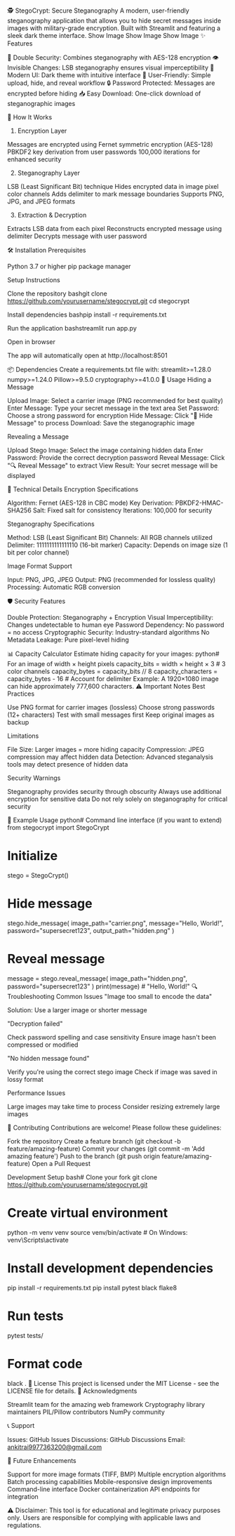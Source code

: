 🕵️ StegoCrypt: Secure Steganography
A modern, user-friendly steganography application that allows you to hide secret messages inside images with military-grade encryption. Built with Streamlit and featuring a sleek dark theme interface.
Show Image Show Image Show Image
✨ Features

🔐 Double Security: Combines steganography with AES-128 encryption
👁️ Invisible Changes: LSB steganography ensures visual imperceptibility
🎨 Modern UI: Dark theme with intuitive interface
📱 User-Friendly: Simple upload, hide, and reveal workflow
🔒 Password Protected: Messages are encrypted before hiding
📥 Easy Download: One-click download of steganographic images

🚀 How It Works
1. Encryption Layer

Messages are encrypted using Fernet symmetric encryption (AES-128)
PBKDF2 key derivation from user passwords
100,000 iterations for enhanced security

2. Steganography Layer

LSB (Least Significant Bit) technique
Hides encrypted data in image pixel color channels
Adds delimiter to mark message boundaries
Supports PNG, JPG, and JPEG formats

3. Extraction & Decryption

Extracts LSB data from each pixel
Reconstructs encrypted message using delimiter
Decrypts message with user password

🛠️ Installation
Prerequisites

Python 3.7 or higher
pip package manager

Setup Instructions

Clone the repository
bashgit clone https://github.com/yourusername/stegocrypt.git
cd stegocrypt

Install dependencies
bashpip install -r requirements.txt

Run the application
bashstreamlit run app.py

Open in browser

The app will automatically open at http://localhost:8501



📦 Dependencies
Create a requirements.txt file with:
streamlit>=1.28.0
numpy>=1.24.0
Pillow>=9.5.0
cryptography>=41.0.0
🎯 Usage
Hiding a Message

Upload Image: Select a carrier image (PNG recommended for best quality)
Enter Message: Type your secret message in the text area
Set Password: Choose a strong password for encryption
Hide Message: Click "🔐 Hide Message" to process
Download: Save the steganographic image

Revealing a Message

Upload Stego Image: Select the image containing hidden data
Enter Password: Provide the correct decryption password
Reveal Message: Click "🔍 Reveal Message" to extract
View Result: Your secret message will be displayed

🔧 Technical Details
Encryption Specifications

Algorithm: Fernet (AES-128 in CBC mode)
Key Derivation: PBKDF2-HMAC-SHA256
Salt: Fixed salt for consistency
Iterations: 100,000 for security

Steganography Specifications

Method: LSB (Least Significant Bit)
Channels: All RGB channels utilized
Delimiter: 1111111111111110 (16-bit marker)
Capacity: Depends on image size (1 bit per color channel)

Image Format Support

Input: PNG, JPG, JPEG
Output: PNG (recommended for lossless quality)
Processing: Automatic RGB conversion

🛡️ Security Features

Double Protection: Steganography + Encryption
Visual Imperceptibility: Changes undetectable to human eye
Password Dependency: No password = no access
Cryptographic Security: Industry-standard algorithms
No Metadata Leakage: Pure pixel-level hiding

📊 Capacity Calculator
Estimate hiding capacity for your images:
python# For an image of width × height pixels
capacity_bits = width × height × 3  # 3 color channels
capacity_bytes = capacity_bits // 8
capacity_characters = capacity_bytes - 16  # Account for delimiter
Example: A 1920×1080 image can hide approximately 777,600 characters.
⚠️ Important Notes
Best Practices

Use PNG format for carrier images (lossless)
Choose strong passwords (12+ characters)
Test with small messages first
Keep original images as backup

Limitations

File Size: Larger images = more hiding capacity
Compression: JPEG compression may affect hidden data
Detection: Advanced steganalysis tools may detect presence of hidden data

Security Warnings

Steganography provides security through obscurity
Always use additional encryption for sensitive data
Do not rely solely on steganography for critical security

🧪 Example Usage
python# Command line interface (if you want to extend)
from stegocrypt import StegoCrypt

# Initialize
stego = StegoCrypt()

# Hide message
stego.hide_message(
    image_path="carrier.png",
    message="Hello, World!",
    password="supersecret123",
    output_path="hidden.png"
)

# Reveal message
message = stego.reveal_message(
    image_path="hidden.png",
    password="supersecret123"
)
print(message)  # "Hello, World!"
🔍 Troubleshooting
Common Issues
"Image too small to encode the data"

Solution: Use a larger image or shorter message

"Decryption failed"

Check password spelling and case sensitivity
Ensure image hasn't been compressed or modified

"No hidden message found"

Verify you're using the correct stego image
Check if image was saved in lossy format

Performance Issues

Large images may take time to process
Consider resizing extremely large images

🤝 Contributing
Contributions are welcome! Please follow these guidelines:

Fork the repository
Create a feature branch (git checkout -b feature/amazing-feature)
Commit your changes (git commit -m 'Add amazing feature')
Push to the branch (git push origin feature/amazing-feature)
Open a Pull Request

Development Setup
bash# Clone your fork
git clone https://github.com/yourusername/stegocrypt.git

# Create virtual environment
python -m venv venv
source venv/bin/activate  # On Windows: venv\Scripts\activate

# Install development dependencies
pip install -r requirements.txt
pip install pytest black flake8

# Run tests
pytest tests/

# Format code
black .
📄 License
This project is licensed under the MIT License - see the LICENSE file for details.
🙏 Acknowledgments

Streamlit team for the amazing web framework
Cryptography library maintainers
PIL/Pillow contributors
NumPy community

📞 Support

Issues: GitHub Issues
Discussions: GitHub Discussions
Email: ankitrai9977363200@gmail.com

🔮 Future Enhancements

 Support for more image formats (TIFF, BMP)
 Multiple encryption algorithms
 Batch processing capabilities
 Mobile-responsive design improvements
 Command-line interface
 Docker containerization
 API endpoints for integration


⚠️ Disclaimer: This tool is for educational and legitimate privacy purposes only. Users are responsible for complying with applicable laws and regulations.
